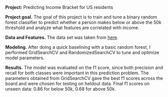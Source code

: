
**Project:** Predicting Income Bracket for US residents

**Project goal.** The goal of this project is to train and tune a binary random forest classifier to predict whether a person makes below or above the 50k threshold and analyze what features are correlated with income.

**Data and Features.** The data set was taken from [here](https://www.kaggle.com/uciml/adult-census-income).

**Modeling.** After doing a quick baselining with a basic random forest, I performed GridSearchCV and RandomizedSearchCV to tune and optimize model parameters. 

**Results.** The model was evaluated on the f1 score, since both precision and recall for both classes were important in this prediction problem. The parameters obtained from GridSearchCV gave the best f1 scores across the board and were chosen for testing on heldout data. Final f1 scores on unseen data: 0.86 for below 50k, 0.68 for above 50k.

